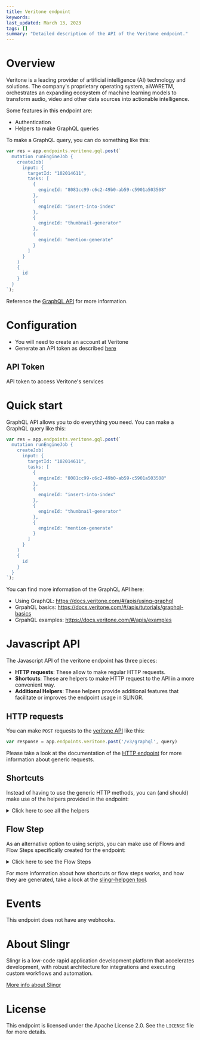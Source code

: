 ```yaml
---
title: Veritone endpoint
keywords: 
last_updated: March 13, 2023
tags: []
summary: "Detailed description of the API of the Veritone endpoint."
---
```


# Overview

Veritone is a leading provider of artificial intelligence (AI) technology and solutions. The company's proprietary operating system, aiWARETM, orchestrates an expanding ecosystem of machine learning models to transform audio, video and other data sources into actionable intelligence.

Some features in this endpoint are:

- Authentication
- Helpers to make GraphQL queries

To make a GraphQL query, you can do something like this:

```js
var res = app.endpoints.veritone.gql.post(`
  mutation runEngineJob {
    createJob(
      input: {
        targetId: "102014611",
        tasks: [
          {
            engineId: "8081cc99-c6c2-49b0-ab59-c5901a503508"
          },
          {
            engineId: "insert-into-index"
          },
          {
            engineId: "thumbnail-generator"
          },
          {
            engineId: "mention-generate"
          }
        ]
      }
    )
    {
      id
    }
  }
`);
```

Reference the [GraphQL API](https://docs.veritone.com/#/apis/using-graphql) for more information.

# Configuration

- You will need to create an account at Veritone
- Generate an API token as described [here](https://docs.veritone.com/#/apis/authentication)

## API Token
API token to access Veritone's services

# Quick start

GraphQL API allows you to do everything you need. You can make a GraphQL query like this:

```js
var res = app.endpoints.veritone.gql.post(`
  mutation runEngineJob {
    createJob(
      input: {
        targetId: "102014611",
        tasks: [
          {
            engineId: "8081cc99-c6c2-49b0-ab59-c5901a503508"
          },
          {
            engineId: "insert-into-index"
          },
          {
            engineId: "thumbnail-generator"
          },
          {
            engineId: "mention-generate"
          }
        ]
      }
    )
    {
      id
    }
  }
`);
```

You can find more information of the GraphQL API here:

- Using GraphQL: https://docs.veritone.com/#/apis/using-graphql
- GrpahQL basics: https://docs.veritone.com/#/apis/tutorials/graphql-basics
- GrpahQL examples: https://docs.veritone.com/#/apis/examples

# Javascript API

The Javascript API of the veritone endpoint has three pieces:

- **HTTP requests**: These allow to make regular HTTP requests.
- **Shortcuts**: These are helpers to make HTTP request to the API in a more convenient way.
- **Additional Helpers**: These helpers provide additional features that facilitate or improves the endpoint usage in SLINGR.

## HTTP requests
You can make `POST` requests to the [veritone API](API_URL_HERE) like this:
```javascript
var response = app.endpoints.veritone.post('/v3/graphql', query)
```

Please take a look at the documentation of the [HTTP endpoint](https://github.com/slingr-stack/http-endpoint#javascript-api)
for more information about generic requests.

## Shortcuts

Instead of having to use the generic HTTP methods, you can (and should) make use of the helpers provided in the endpoint:
<details>
    <summary>Click here to see all the helpers</summary>

<br>

* API URL: '/v3/graphql'
* HTTP Method: 'POST'
```javascript
app.endpoints.veritone.gql.post(query)
```
---

</details>

## Flow Step

As an alternative option to using scripts, you can make use of Flows and Flow Steps specifically created for the endpoint:
<details>
    <summary>Click here to see the Flow Steps</summary>

<br>



### Generic Flow Step

Generic flow step for full use of the entire endpoint and its services.

<h3>Inputs</h3>

<table>
    <thead>
    <tr>
        <th>Label</th>
        <th>Type</th>
        <th>Required</th>
        <th>Default</th>
        <th>Visibility</th>
        <th>Description</th>
    </tr>
    </thead>
    <tbody>
    <tr>
        <td>URL (Method)</td>
        <td> const </td>
        <td>no</td>
        <td> POST /v3/graphql </td>
        <td>Always</td>
        <td>
            This is the http method to be used against the endpoint.
        </td>
    </tr>
    <tr>
        <td>Query</td>
        <td>text</td>
        <td>yes</td>
        <td> - </td>
        <td>Always</td>
        <td>
            Used when you want to have a custom query for the http call to graphql API.
        </td>
    </tr>
    <tr>
        <td>Override Settings</td>
        <td>boolean</td>
        <td>no</td>
        <td> false </td>
        <td>Always</td>
        <td></td>
    </tr>
    <tr>
        <td>Full response</td>
        <td> boolean </td>
        <td>no</td>
        <td> false </td>
        <td> overrideSettings </td>
        <td>Include extended information about response</td>
    </tr>
    <tr>
        <td>Connection Timeout</td>
        <td> number </td>
        <td>no</td>
        <td> 5000 </td>
        <td> overrideSettings </td>
        <td>Connect timeout interval, in milliseconds (0 = infinity).</td>
    </tr>
    <tr>
        <td>Read Timeout</td>
        <td> number </td>
        <td>no</td>
        <td> 60000 </td>
        <td> overrideSettings </td>
        <td>Read timeout interval, in milliseconds (0 = infinity).</td>
    </tr>
    </tbody>
</table>

<h3>Outputs</h3>

<table>
    <thead>
    <tr>
        <th>Name</th>
        <th>Type</th>
        <th>Description</th>
    </tr>
    </thead>
    <tbody>
    <tr>
        <td>response</td>
        <td>object</td>
        <td>
            Object resulting from the response to the endpoint call.
        </td>
    </tr>
    </tbody>
</table>


</details>

For more information about how shortcuts or flow steps works, and how they are generated, take a look at the [slingr-helpgen tool](https://github.com/slingr-stack/slingr-helpgen).



# Events

This endpoint does not have any webhooks.

# About Slingr

Slingr is a low-code rapid application development platform that accelerates development, with robust architecture for integrations and executing custom workflows and automation.

[More info about Slingr](https://slingr.io)

# License

This endpoint is licensed under the Apache License 2.0. See the `LICENSE` file for more details.
